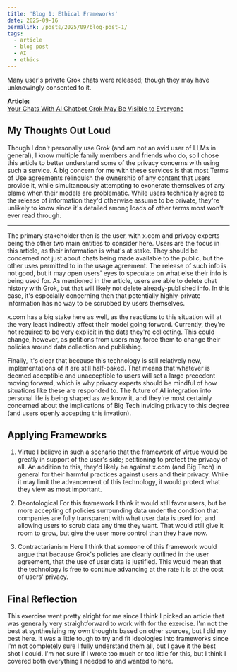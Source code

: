 ```yaml
---
title: 'Blog 1: Ethical Frameworks'
date: 2025-09-16
permalink: /posts/2025/09/blog-post-1/
tags:
  - article
  - blog post
  - AI
  - ethics
---
```


Many user's private Grok chats were released; though they may have unknowingly consented to it.

**Article:**  
[Your Chats With AI Chatbot Grok May Be Visible to Everyone](https://www.cnet.com/tech/your-chats-with-ai-chatbot-grok-may-be-visible-to-all/)

My Thoughts Out Loud
---
Though I don't personally use Grok (and am not an avid user of LLMs in general), I know multiple family members and friends who do, so I chose this article to better understand some of the privacy concerns with using such a service. A big concern for me with these services is that most Terms of Use agreements relinquish the ownership of any content that users provide it, while simultaneously attempting to exonerate themselves of any blame when their models are problematic. While users technically agree to the release of information they'd otherwise assume to be private, they're unlikely to know since it's detailed among loads of other terms most won't ever read through.

---
The primary stakeholder then is the user, with x.com and privacy experts being the other two main entities to consider here. Users are the focus in this article, as their information is what's at stake. They should be concerned not just about chats being made available to the public, but the other uses permitted to in the usage agreement. The release of such info is not good, but it may open users' eyes to speculate on what else their info is being used for. As mentioned in the article, users are able to delete chat history with Grok, but that will likely not delete already-published info. In this case, it's especially concerning then that potentially highly-private information has no way to be scrubbed by users themselves.

x.com has a big stake here as well, as the reactions to this situation will at the very least indirectly affect their model going forward. Currently, they're not required to be very explicit in the data they're collecting. This could change, however, as petitions from users may force them to change their policies around data collection and publishing. 

Finally, it's clear that because this technology is still relatively new, implementations of it are still half-baked. That means that whatever is deemed acceptible and unacceptible to users will set a large precedent moving forward, which is why privacy experts should be mindful of how situations like these are responded to. The future of AI integration into personal life is being shaped as we know it, and they're most certainly concerned about the implications of Big Tech inviding privacy to this degree (and users openly accepting this invation).

Applying Frameworks
---
1. Virtue
I believe in such a scenario that the framework of virtue would be greatly in support of the user's side; petitioning to protect the privacy of all. An addition to this, they'd likely be against x.com (and Big Tech) in general for their harmful practices against users and their privacy. While it may limit the advancement of this technology, it would protect what they view as most important.

2. Deontological
For this framework I think it would still favor users, but be more accepting of policies surrounding data under the condition that companies are fully transparent with what user data is used for, and allowing users to scrub data any time they want. That would still give it room to grow, but give the user more control than they have now.

3. Contractarianism
Here I think that someone of this framework would argue that because Grok's policies are clearly outlined in the user agreement, that the use of user data is justified. This would mean that the technology is free to continue advancing at the rate it is at the cost of users' privacy.


Final Reflection
---
This exercise went pretty alright for me since I think I picked an article that was generally very straightforward to work with for the exercise. I'm not the best at synthesizing my own thoughts based on other sources, but I did my best here. It was a little tough to try and fit ideologies into frameworks since I'm not completely sure I fully understand them all, but I gave it the best shot I could. I'm not sure if I wrote too much or too little for this, but I think I covered both everything I needed to and wanted to here.
